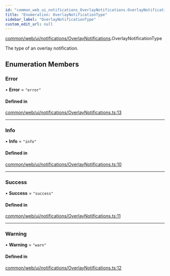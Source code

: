 ```yaml
---
id: "common_web_ui_notifications_OverlayNotifications.OverlayNotificationType"
title: "Enumeration: OverlayNotificationType"
sidebar_label: "OverlayNotificationType"
custom_edit_url: null
---
```


[common/web/ui/notifications/OverlayNotifications](../modules/common_web_ui_notifications_OverlayNotifications.md).OverlayNotificationType

The type of an overlay notification.

## Enumeration Members

### Error

• **Error** = ``"error"``

#### Defined in

[common/web/ui/notifications/OverlayNotifications.ts:13](https://github.com/Soroush9978/rds-ng/blob/3365237/src/common/web/ui/notifications/OverlayNotifications.ts#L13)

___

### Info

• **Info** = ``"info"``

#### Defined in

[common/web/ui/notifications/OverlayNotifications.ts:10](https://github.com/Soroush9978/rds-ng/blob/3365237/src/common/web/ui/notifications/OverlayNotifications.ts#L10)

___

### Success

• **Success** = ``"success"``

#### Defined in

[common/web/ui/notifications/OverlayNotifications.ts:11](https://github.com/Soroush9978/rds-ng/blob/3365237/src/common/web/ui/notifications/OverlayNotifications.ts#L11)

___

### Warning

• **Warning** = ``"warn"``

#### Defined in

[common/web/ui/notifications/OverlayNotifications.ts:12](https://github.com/Soroush9978/rds-ng/blob/3365237/src/common/web/ui/notifications/OverlayNotifications.ts#L12)
